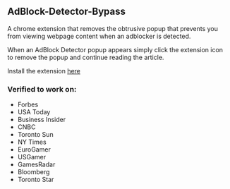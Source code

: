 ## AdBlock-Detector-Bypass

A chrome extension that removes the obtrusive popup that prevents you from viewing webpage content when an adblocker is detected.

When an AdBlock Detector popup appears simply click the extension icon to remove the popup and continue reading the article.

Install the extension [here](https://chrome.google.com/webstore/detail/adblock-detector-bypass/acjlefdefjkldgcimnfkehgbnpjekedo)

### Verified to work on:
- Forbes
- USA Today
- Business Insider
- CNBC
- Toronto Sun
- NY Times
- EuroGamer
- USGamer
- GamesRadar
- Bloomberg
- Toronto Star